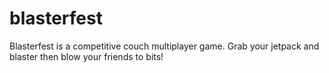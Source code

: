 # blasterfest
Blasterfest is a competitive couch multiplayer game. Grab your jetpack and blaster then blow your friends to bits!

